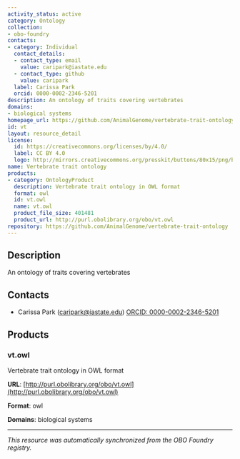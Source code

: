 ```yaml
---
activity_status: active
category: Ontology
collection:
- obo-foundry
contacts:
- category: Individual
  contact_details:
  - contact_type: email
    value: caripark@iastate.edu
  - contact_type: github
    value: caripark
  label: Carissa Park
  orcid: 0000-0002-2346-5201
description: An ontology of traits covering vertebrates
domains:
- biological systems
homepage_url: https://github.com/AnimalGenome/vertebrate-trait-ontology
id: vt
layout: resource_detail
license:
  id: https://creativecommons.org/licenses/by/4.0/
  label: CC BY 4.0
  logo: http://mirrors.creativecommons.org/presskit/buttons/80x15/png/by.png
name: Vertebrate trait ontology
products:
- category: OntologyProduct
  description: Vertebrate trait ontology in OWL format
  format: owl
  id: vt.owl
  name: vt.owl
  product_file_size: 401481
  product_url: http://purl.obolibrary.org/obo/vt.owl
repository: https://github.com/AnimalGenome/vertebrate-trait-ontology
---
```

## Description

An ontology of traits covering vertebrates

## Contacts

- Carissa Park (caripark@iastate.edu) [ORCID: 0000-0002-2346-5201](https://orcid.org/0000-0002-2346-5201)

## Products

### vt.owl

Vertebrate trait ontology in OWL format

**URL**: [http://purl.obolibrary.org/obo/vt.owl](http://purl.obolibrary.org/obo/vt.owl)

**Format**: owl

**Domains**: biological systems

---

*This resource was automatically synchronized from the OBO Foundry registry.*